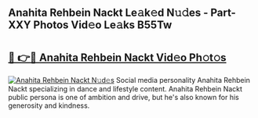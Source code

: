 ## Anahita Rehbein Nackt Le𝚊k𝚎d N𝚞𝚍es - Part-XXY Photos Vid𝚎o Le𝚊ks B55Tw

# <h2><a href="http://fb4nuh.evod.top/?m=Anahita+Rehbein+Nackt">🔗 👉🔴 Anahita Rehbein Nackt Vid𝚎o Ph𝚘t𝚘s</a></h2>

[![Anahita Rehbein Nackt N𝚞d𝚎s](https://i.imgur.com/8V9OHl7.gif)](http://fb4nuh.evod.top/?m=Anahita+Rehbein+Nackt)
Social media personality Anahita Rehbein Nackt specializing in dance and lifestyle content. Anahita Rehbein Nackt public persona is one of ambition and drive, but he's also known for his generosity and kindness. 
